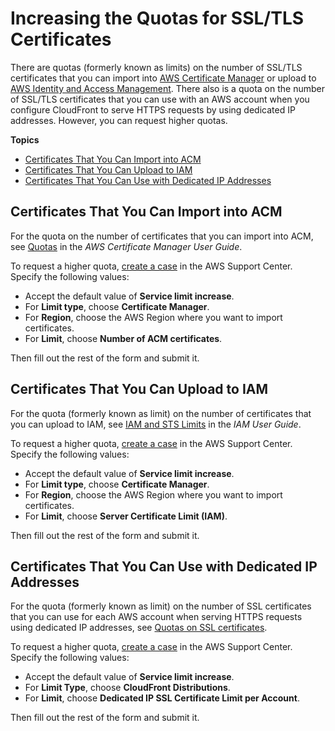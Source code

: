 # Increasing the Quotas for SSL/TLS Certificates<a name="increasing-the-limit-for-ssl-tls-certificates"></a>

There are quotas \(formerly known as limits\) on the number of SSL/TLS certificates that you can import into [AWS Certificate Manager](https://docs.aws.amazon.com/acm/latest/userguide/acm-overview.html) or upload to [AWS Identity and Access Management](https://docs.aws.amazon.com/IAM/latest/UserGuide/introduction.html)\. There also is a quota on the number of SSL/TLS certificates that you can use with an AWS account when you configure CloudFront to serve HTTPS requests by using dedicated IP addresses\. However, you can request higher quotas\.

**Topics**
+ [Certificates That You Can Import into ACM](#certificates-to-import-into-acm)
+ [Certificates That You Can Upload to IAM](#certificates-to-upload-into-iam)
+ [Certificates That You Can Use with Dedicated IP Addresses](#certificates-using-dedicated-ip-address)

## Certificates That You Can Import into ACM<a name="certificates-to-import-into-acm"></a>

For the quota on the number of certificates that you can import into ACM, see [Quotas](https://docs.aws.amazon.com/acm/latest/userguide/acm-limits.html) in the *AWS Certificate Manager User Guide*\.

To request a higher quota, [create a case](https://console.aws.amazon.com/support/cases#/create?issueType=service-limit-increase) in the AWS Support Center\. Specify the following values:
+ Accept the default value of **Service limit increase**\.
+ For **Limit type**, choose **Certificate Manager**\.
+ For **Region**, choose the AWS Region where you want to import certificates\.
+ For **Limit**, choose **Number of ACM certificates**\.

Then fill out the rest of the form and submit it\.

## Certificates That You Can Upload to IAM<a name="certificates-to-upload-into-iam"></a>

For the quota \(formerly known as limit\) on the number of certificates that you can upload to IAM, see [IAM and STS Limits](https://docs.aws.amazon.com/IAM/latest/UserGuide/reference_iam-limits.html) in the *IAM User Guide*\.

To request a higher quota, [create a case](https://console.aws.amazon.com/support/cases#/create?issueType=service-limit-increase) in the AWS Support Center\. Specify the following values:
+ Accept the default value of **Service limit increase**\.
+ For **Limit type**, choose **Certificate Manager**\.
+ For **Region**, choose the AWS Region where you want to import certificates\.
+ For **Limit**, choose **Server Certificate Limit \(IAM\)**\.

Then fill out the rest of the form and submit it\.

## Certificates That You Can Use with Dedicated IP Addresses<a name="certificates-using-dedicated-ip-address"></a>

For the quota \(formerly known as limit\) on the number of SSL certificates that you can use for each AWS account when serving HTTPS requests using dedicated IP addresses, see [Quotas on SSL certificates](cloudfront-limits.md#limits-ssl-certificates)\.

To request a higher quota, [create a case](https://console.aws.amazon.com/support/cases#/create?issueType=service-limit-increase) in the AWS Support Center\. Specify the following values:
+ Accept the default value of **Service limit increase**\.
+ For **Limit Type**, choose **CloudFront Distributions**\.
+ For **Limit**, choose **Dedicated IP SSL Certificate Limit per Account**\.

Then fill out the rest of the form and submit it\.